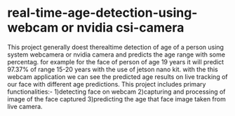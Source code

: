 # real-time-age-detection-using-webcam or nvidia csi-camera
This project generally doest therealtime detection of age of a person using system webcamera or nvidia camera  and predicts the age range with some percentag.
for example for the face of person of age 19 years it will predict 97.37% of range  15-20 years with the use of jetson nano kit.
with the this webcam application we can see the predicted age results on live tracking of our face with different age predictions.
This project includes primary functionalities:-
1)detecting face on webcam
2)capturing and processing of image of the face captured
3)predicting the age  that face image taken from live camera.

